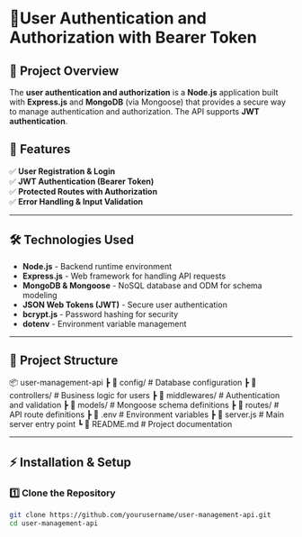 # 📌User Authentication and Authorization with Bearer Token 

## 📖 Project Overview  
The **user authentication and authorization** is a **Node.js** application built with **Express.js** and **MongoDB** (via Mongoose) that provides a secure way to manage authentication and authorization. The API supports **JWT authentication**.

## 🚀 Features  
✅ **User Registration & Login**  
✅ **JWT Authentication (Bearer Token)**  
✅ **Protected Routes with Authorization**  
✅ **Error Handling & Input Validation**  

---

## 🛠️ Technologies Used  
- **Node.js** - Backend runtime environment  
- **Express.js** - Web framework for handling API requests  
- **MongoDB & Mongoose** - NoSQL database and ODM for schema modeling  
- **JSON Web Tokens (JWT)** - Secure user authentication  
- **bcrypt.js** - Password hashing for security  
- **dotenv** - Environment variable management  

---

## 📂 Project Structure  
📦 user-management-api
┣ 📂 config/         # Database configuration
┣ 📂 controllers/    # Business logic for users
┣ 📂 middlewares/    # Authentication and validation
┣ 📂 models/         # Mongoose schema definitions
┣ 📂 routes/         # API route definitions
┣ 📜 .env            # Environment variables
┣ 📜 server.js       # Main server entry point
┗ 📜 README.md       # Project documentation

---

## ⚡ Installation & Setup  
### 1️⃣ Clone the Repository  
```sh
git clone https://github.com/yourusername/user-management-api.git
cd user-management-api